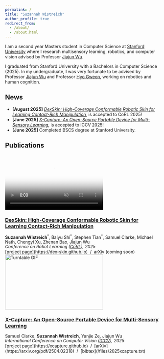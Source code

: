 ```yaml
---
permalink: /
title: "Suzannah Wistreich"
author_profile: true
redirect_from: 
  - /about/
  - /about.html
---
```


I am a second year Masters student in Computer Science at [Stanford University](https://www.cs.stanford.edu) where I research multisensory learning, robotics, and computer vision advised by Professor [Jiajun Wu](https://jiajunwu.com/).

I graduated from Stanford University with a Bachelors in Computer Science (2025). In my undergraduate, I was very fortunate to be advised by Professor [Jiajun Wu](https://jiajunwu.com/) and Professor [Hyo Gweon](https://psychology.stanford.edu/people/hyowon-gweon), working on robotics and human cognition.

## News
- **[August 2025]** *[DexSkin: High-Coverage Conformable Robotic Skin for Learning Contact-Rich Manipulation](https://dex-skin.github.io)*, is accepted to CoRL 2025!
- **[June 2025]** *[X-Capture: An Open-Source Portable Device for Multi-Sensory Learning](https://arxiv.org/pdf/2504.02318)*, is accepted to ICCV 2025!
- **[June 2025]** Completed BSCS degree at Stanford University.

## Publications

<video width="320" height="180" controls poster="/images/video-thumb.jpg" autoplay muted loop>
  <source src="/images/CroppedTurntable.mp4" type="video/mp4">
  Your browser does not support the video tag.
</video>

### [**DexSkin: High-Coverage Conformable Robotic Skin for Learning Contact-Rich Manipulation**](https://dex-skin.github.io)

<p style="margin:0; line-height:1.1;">
  <strong>Suzannah Wistreich</strong><sup>*</sup>, Baiyu Shi<sup>*</sup>, Stephen Tian<sup>*</sup>, Samuel Clarke, Michael Nath, Chengyi Xu, Zhenan Bao, Jiajun Wu<br>
  <span style="font-style:italic; font-size:1em; display:block; margin:0;">
    Conference on Robot Learning (<a href="https://www.corl.org/home">CoRL</a>), 2025
  </span>
</p>
[project page](https://dex-skin.github.io) &nbsp;/&nbsp; arXiv (coming soon) &nbsp;



<img src="/images/CroppedTurntable.gif" width="320" height="180" alt="Turntable GIF" draggable="false" style="pointer-events:none;" loading="eager">

### [**X-Capture: An Open-Source Portable Device for Multi-Sensory Learning**](https://arxiv.org/pdf/2504.02318)

<p style="margin:0; line-height:1.1;">
  Samuel Clarke, <strong>Suzannah Wistreich</strong>, Yanjie Ze, Jiajun Wu<br>
  <span style="font-style:italic; font-size:1em; display:block; margin:0;">
    International Conference on Computer Vision (<a href="https://iccv.thecvf.com" target="_blank" rel="noopener">ICCV</a>), 2025
  </span>
</p>
[project page](https://xcapture.github.io) &nbsp;/&nbsp; [arXiv](https://arxiv.org/pdf/2504.02318) &nbsp;/&nbsp; [bibtex](/files/2025xcapture.txt) &nbsp;
